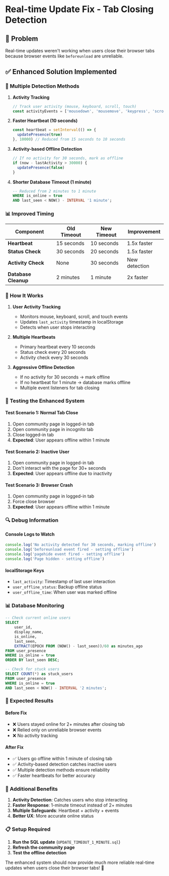 # Real-time Update Fix - Tab Closing Detection

## 🐛 Problem
Real-time updates weren't working when users close their browser tabs because browser events like `beforeunload` are unreliable.

## ✅ Enhanced Solution Implemented

### **🔄 Multiple Detection Methods**

1. **Activity Tracking**
   ```typescript
   // Track user activity (mouse, keyboard, scroll, touch)
   const activityEvents = ['mousedown', 'mousemove', 'keypress', 'scroll', 'touchstart', 'click']
   ```

2. **Faster Heartbeat (10 seconds)**
   ```typescript
   const heartbeat = setInterval(() => {
     updatePresence(true)
   }, 10000) // Reduced from 15 seconds to 10 seconds
   ```

3. **Activity-based Offline Detection**
   ```typescript
   // If no activity for 30 seconds, mark as offline
   if (now - lastActivity > 30000) {
     updatePresence(false)
   }
   ```

4. **Shorter Database Timeout (1 minute)**
   ```sql
   -- Reduced from 2 minutes to 1 minute
   WHERE is_online = true 
   AND last_seen < NOW() - INTERVAL '1 minute';
   ```

### **📊 Improved Timing**

| Component | Old Timeout | New Timeout | Improvement |
|-----------|-------------|-------------|-------------|
| **Heartbeat** | 15 seconds | 10 seconds | 1.5x faster |
| **Status Check** | 30 seconds | 20 seconds | 1.5x faster |
| **Activity Check** | None | 30 seconds | New detection |
| **Database Cleanup** | 2 minutes | 1 minute | 2x faster |

### **🎯 How It Works**

1. **User Activity Tracking**
   - Monitors mouse, keyboard, scroll, and touch events
   - Updates `last_activity` timestamp in localStorage
   - Detects when user stops interacting

2. **Multiple Heartbeats**
   - Primary heartbeat every 10 seconds
   - Status check every 20 seconds
   - Activity check every 30 seconds

3. **Aggressive Offline Detection**
   - If no activity for 30 seconds → mark offline
   - If no heartbeat for 1 minute → database marks offline
   - Multiple event listeners for tab closing

### **🧪 Testing the Enhanced System**

#### **Test Scenario 1: Normal Tab Close**
1. Open community page in logged-in tab
2. Open community page in incognito tab
3. Close logged-in tab
4. **Expected**: User appears offline within 1 minute

#### **Test Scenario 2: Inactive User**
1. Open community page in logged-in tab
2. Don't interact with the page for 30+ seconds
3. **Expected**: User appears offline due to inactivity

#### **Test Scenario 3: Browser Crash**
1. Open community page in logged-in tab
2. Force close browser
3. **Expected**: User appears offline within 1 minute

### **🔍 Debug Information**

#### **Console Logs to Watch**
```javascript
console.log('No activity detected for 30 seconds, marking offline')
console.log('beforeunload event fired - setting offline')
console.log('pagehide event fired - setting offline')
console.log('Page hidden - setting offline')
```

#### **localStorage Keys**
- `last_activity`: Timestamp of last user interaction
- `user_offline_status`: Backup offline status
- `user_offline_time`: When user was marked offline

### **📊 Database Monitoring**

```sql
-- Check current online users
SELECT 
    user_id,
    display_name,
    is_online,
    last_seen,
    EXTRACT(EPOCH FROM (NOW() - last_seen))/60 as minutes_ago
FROM user_presence 
WHERE is_online = true 
ORDER BY last_seen DESC;

-- Check for stuck users
SELECT COUNT(*) as stuck_users
FROM user_presence 
WHERE is_online = true 
AND last_seen < NOW() - INTERVAL '2 minutes';
```

### **🎯 Expected Results**

#### **Before Fix**
- ❌ Users stayed online for 2+ minutes after closing tab
- ❌ Relied only on unreliable browser events
- ❌ No activity tracking

#### **After Fix**
- ✅ Users go offline within 1 minute of closing tab
- ✅ Activity-based detection catches inactive users
- ✅ Multiple detection methods ensure reliability
- ✅ Faster heartbeats for better accuracy

### **🚀 Additional Benefits**

1. **Activity Detection**: Catches users who stop interacting
2. **Faster Response**: 1-minute timeout instead of 2+ minutes
3. **Multiple Safeguards**: Heartbeat + activity + events
4. **Better UX**: More accurate online status

### **📋 Setup Required**

1. **Run the SQL update** (`UPDATE_TIMEOUT_1_MINUTE.sql`)
2. **Refresh the community page**
3. **Test the offline detection**

The enhanced system should now provide much more reliable real-time updates when users close their browser tabs! 🎉 
